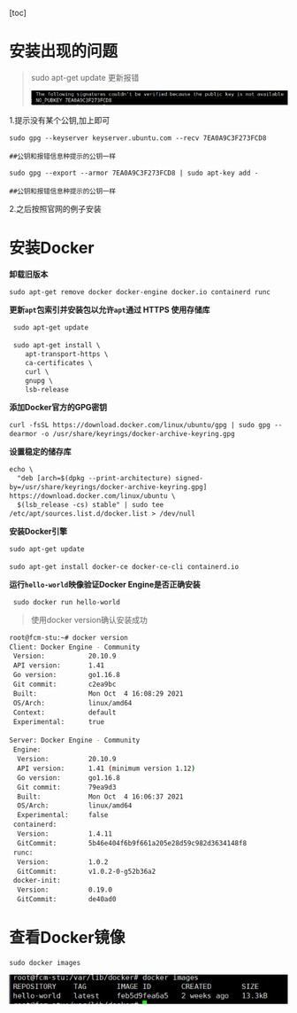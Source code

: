 [toc]

# 安装出现的问题

> sudo apt-get update 更新报错
>
> ![image-20211010151925092](.\image-20211010151925092.png)

1.提示没有某个公钥,加上即可

```shell
sudo gpg --keyserver keyserver.ubuntu.com --recv 7EA0A9C3F273FCD8

##公钥和报错信息种提示的公钥一样
```

```shell
sudo gpg --export --armor 7EA0A9C3F273FCD8 | sudo apt-key add -

##公钥和报错信息种提示的公钥一样
```

2.之后按照官网的例子安装

# 安装Docker

**卸载旧版本**

```shell
sudo apt-get remove docker docker-engine docker.io containerd runc
```

**更新`apt`包索引并安装包以允许`apt`通过 HTTPS 使用存储库**

```shell
 sudo apt-get update
 
 sudo apt-get install \ 
 	apt-transport-https \
    ca-certificates \
    curl \
    gnupg \
    lsb-release
```

**添加Docker官方的GPG密钥**

```shell
curl -fsSL https://download.docker.com/linux/ubuntu/gpg | sudo gpg --dearmor -o /usr/share/keyrings/docker-archive-keyring.gpg
```

**设置稳定的储存库**

```shell
echo \
  "deb [arch=$(dpkg --print-architecture) signed-by=/usr/share/keyrings/docker-archive-keyring.gpg] https://download.docker.com/linux/ubuntu \
  $(lsb_release -cs) stable" | sudo tee /etc/apt/sources.list.d/docker.list > /dev/null
```

**安装Docker引擎**

```shell
sudo apt-get update
 
sudo apt-get install docker-ce docker-ce-cli containerd.io
```

**运行`hello-world`映像验证Docker Engine是否正确安装**

```shell
 sudo docker run hello-world
```

> 使用docker version确认安装成功

```bash
root@fcm-stu:~# docker version
Client: Docker Engine - Community
 Version:           20.10.9
 API version:       1.41
 Go version:        go1.16.8
 Git commit:        c2ea9bc
 Built:             Mon Oct  4 16:08:29 2021
 OS/Arch:           linux/amd64
 Context:           default
 Experimental:      true

Server: Docker Engine - Community
 Engine:
  Version:          20.10.9
  API version:      1.41 (minimum version 1.12)
  Go version:       go1.16.8
  Git commit:       79ea9d3
  Built:            Mon Oct  4 16:06:37 2021
  OS/Arch:          linux/amd64
  Experimental:     false
 containerd:
  Version:          1.4.11
  GitCommit:        5b46e404f6b9f661a205e28d59c982d3634148f8
 runc:
  Version:          1.0.2
  GitCommit:        v1.0.2-0-g52b36a2
 docker-init:
  Version:          0.19.0
  GitCommit:        de40ad0

```

# 查看Docker镜像

```shell
sudo docker images
```

![image-20211010155205889](.\image-20211010155205889.png)